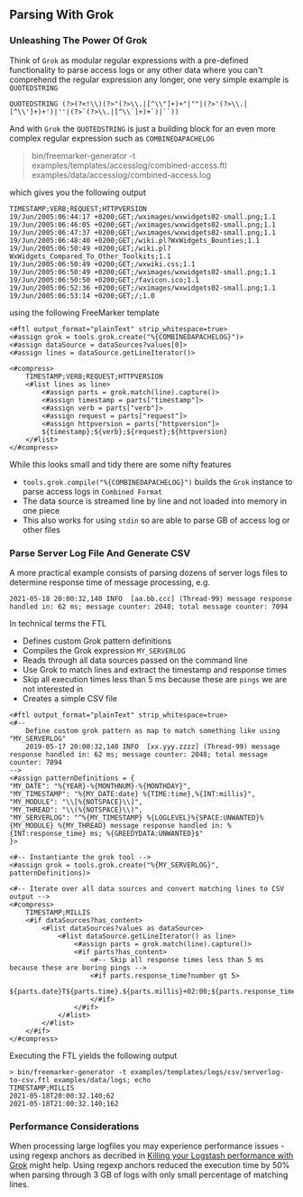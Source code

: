 ## Parsing With Grok

### Unleashing The Power Of Grok

Think of `Grok` as modular regular expressions with a pre-defined functionality to parse access logs or any other data where you can't comprehend the regular expression any longer, one very simple example is `QUOTEDSTRING`

```
QUOTEDSTRING (?>(?<!\\)(?>"(?>\\.|[^\\"]+)+"|""|(?>'(?>\\.|[^\\']+)+')|''|(?>`(?>\\.|[^\\`]+)+`)|``))
```

And with `Grok` the `QUOTEDSTRING` is just a building block for an even more complex regular expression such as `COMBINEDAPACHELOG`

> bin/freemarker-generator -t examples/templates/accesslog/combined-access.ftl examples/data/accesslog/combined-access.log

which gives you the following output

```
TIMESTAMP;VERB;REQUEST;HTTPVERSION
19/Jun/2005:06:44:17 +0200;GET;/wximages/wxwidgets02-small.png;1.1
19/Jun/2005:06:46:05 +0200;GET;/wximages/wxwidgets02-small.png;1.1
19/Jun/2005:06:47:37 +0200;GET;/wximages/wxwidgets02-small.png;1.1
19/Jun/2005:06:48:40 +0200;GET;/wiki.pl?WxWidgets_Bounties;1.1
19/Jun/2005:06:50:49 +0200;GET;/wiki.pl?WxWidgets_Compared_To_Other_Toolkits;1.1
19/Jun/2005:06:50:49 +0200;GET;/wxwiki.css;1.1
19/Jun/2005:06:50:49 +0200;GET;/wximages/wxwidgets02-small.png;1.1
19/Jun/2005:06:50:50 +0200;GET;/favicon.ico;1.1
19/Jun/2005:06:52:36 +0200;GET;/wximages/wxwidgets02-small.png;1.1
19/Jun/2005:06:53:14 +0200;GET;/;1.0
```

using the following FreeMarker template

```text
<#ftl output_format="plainText" strip_whitespace=true>
<#assign grok = tools.grok.create("%{COMBINEDAPACHELOG}")>
<#assign dataSource = dataSources?values[0]>
<#assign lines = dataSource.getLineIterator()>

<#compress>
    TIMESTAMP;VERB;REQUEST;HTTPVERSION
    <#list lines as line>
        <#assign parts = grok.match(line).capture()>
        <#assign timestamp = parts["timestamp"]>
        <#assign verb = parts["verb"]>
        <#assign request = parts["request"]>
        <#assign httpversion = parts["httpversion"]>
        ${timestamp};${verb};${request};${httpversion}
    </#list>
</#compress>
```

While this looks small and tidy there are some nifty features

* `tools.grok.compile("%{COMBINEDAPACHELOG}")` builds the `Grok` instance to parse access logs in `Combined Format`
* The data source is streamed line by line and not loaded into memory in one piece
* This also works for using `stdin` so are able to parse GB of access log or other files

### Parse Server Log File And Generate CSV

A more practical example consists of parsing dozens of server logs files to determine response time of message processing, e.g.

```
2021-05-18 20:00:32,140 INFO  [aa.bb.ccc] (Thread-99) message response handled in: 62 ms; message counter: 2048; total message counter: 7094
```

In technical terms the FTL 

* Defines custom Grok pattern definitions
* Compiles the Grok expression `MY_SERVERLOG`   
* Reads through all data sources passed on the command line
* Use Grok to match lines and extract the timestamp and response times
* Skip all execution times less than 5 ms because these are `pings` we are not interested in  
* Creates a simple CSV file

```
<#ftl output_format="plainText" strip_whitespace=true>
<#--
    Define custom grok pattern as map to match something like using "MY_SERVERLOG"
    2019-05-17 20:00:32,140 INFO  [xx.yyy.zzzz] (Thread-99) message response handled in: 62 ms; message counter: 2048; total message counter: 7094
-->
<#assign patternDefinitions = {
"MY_DATE": "%{YEAR}-%{MONTHNUM}-%{MONTHDAY}",
"MY_TIMESTAMP": "%{MY_DATE:date} %{TIME:time},%{INT:millis}",
"MY_MODULE": "\\[%{NOTSPACE}\\]",
"MY_THREAD": "\\(%{NOTSPACE}\\)",
"MY_SERVERLOG": "^%{MY_TIMESTAMP} %{LOGLEVEL}%{SPACE:UNWANTED}%{MY_MODULE} %{MY_THREAD} message response handled in: %{INT:response_time} ms; %{GREEDYDATA:UNWANTED}$"
}>

<#-- Instantiante the grok tool -->
<#assign grok = tools.grok.create("%{MY_SERVERLOG}", patternDefinitions)>

<#-- Iterate over all data sources and convert matching lines to CSV output -->
<#compress>
    TIMESTAMP;MILLIS
    <#if dataSources?has_content>
        <#list dataSources?values as dataSource>
            <#list dataSource.getLineIterator() as line>
                <#assign parts = grok.match(line).capture()>
                <#if parts?has_content>
                    <#-- Skip all response times less than 5 ms because these are boring pings -->
                    <#if parts.response_time?number gt 5>
                        ${parts.date}T${parts.time}.${parts.millis}+02:00;${parts.response_time}
                    </#if>
                </#if>
            </#list>
        </#list>
    </#if>
</#compress>
```
Executing the FTL yields the following output

```
> bin/freemarker-generator -t examples/templates/logs/csv/serverlog-to-csv.ftl examples/data/logs; echo
TIMESTAMP;MILLIS
2021-05-18T20:00:32.140;62
2021-05-18T21:00:32.140;162
```

### Performance Considerations

When processing large logfiles you may experience performance issues - using regexp anchors as decribed in [Killing your Logstash performance with Grok](https://medium.com/@momchil.dev/killing-your-logstash-performance-with-grok-f5f23ae47956) might help. Using regexp anchors reduced the execution time by 50% when parsing through 3 GB of logs with only small percentage of matching lines.
